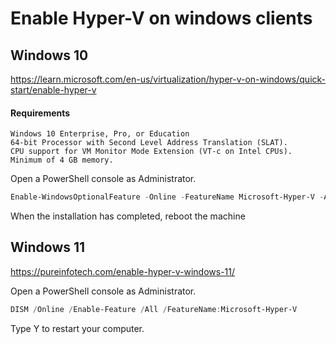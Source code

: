 # Enable Hyper-V on windows clients

## Windows 10
https://learn.microsoft.com/en-us/virtualization/hyper-v-on-windows/quick-start/enable-hyper-v

#### Requirements
```
Windows 10 Enterprise, Pro, or Education
64-bit Processor with Second Level Address Translation (SLAT).
CPU support for VM Monitor Mode Extension (VT-c on Intel CPUs).
Minimum of 4 GB memory.
```

Open a PowerShell console as Administrator.
```powershell
Enable-WindowsOptionalFeature -Online -FeatureName Microsoft-Hyper-V -All
```
When the installation has completed, reboot the machine


## Windows 11
https://pureinfotech.com/enable-hyper-v-windows-11/

Open a PowerShell console as Administrator.
```powershell
DISM /Online /Enable-Feature /All /FeatureName:Microsoft-Hyper-V
```
Type Y to restart your computer.
